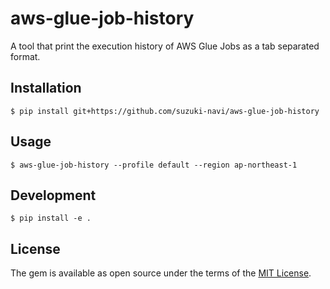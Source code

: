 # aws-glue-job-history

A tool that print the execution history of AWS Glue Jobs as a tab separated format.

## Installation

    $ pip install git+https://github.com/suzuki-navi/aws-glue-job-history

## Usage

    $ aws-glue-job-history --profile default --region ap-northeast-1

## Development

    $ pip install -e .

## License

The gem is available as open source under the terms of the [MIT License](https://opensource.org/licenses/MIT).

